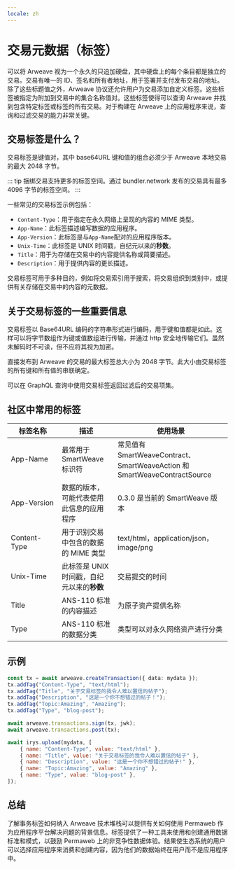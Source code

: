 ```yaml
---
locale: zh
---
```


# 交易元数据（标签）

可以将 Arweave 视为一个永久的只追加硬盘，其中硬盘上的每个条目都是独立的交易。交易有唯一的 ID、签名和所有者地址，用于签署并支付发布交易的地址。除了这些标题值之外，Arweave 协议还允许用户为交易添加自定义标签。这些标签被指定为附加到交易中的集合名称值对。这些标签使得可以查询 Arweave 并找到包含特定标签或标签的所有交易。对于构建在 Arweave 上的应用程序来说，查询和过滤交易的能力非常关键。

## 交易标签是什么？

交易标签是键值对，其中 base64URL 键和值的组合必须少于 Arweave 本地交易的最大 2048 字节。

::: tip
捆绑交易支持更多的标签空间。通过 bundler.network 发布的交易具有最多 4096 字节的标签空间。
:::

一些常见的交易标签示例包括：

-   `Content-Type`：用于指定在永久网络上呈现的内容的 MIME 类型。
-   `App-Name`：此标签描述编写数据的应用程序。
-   `App-Version`：此标签是与`App-Name`配对的应用程序版本。
-   `Unix-Time`：此标签是 UNIX 时间戳，自纪元以来的**秒数**。
-   `Title`：用于为存储在交易中的内容提供名称或简要描述。
-   `Description`：用于提供内容的更长描述。

交易标签可用于多种目的，例如将交易索引用于搜索，将交易组织到类别中，或提供有关存储在交易中的内容的元数据。

## 关于交易标签的一些重要信息

交易标签以 Base64URL 编码的字符串形式进行编码，用于键和值都是如此。这样可以将字节数组作为键或值数组进行传输，并通过 http 安全地传输它们。虽然未解码时不可读，但不应将其视为加密。

直接发布到 Arweave 的交易的最大标签总大小为 2048 字节。此大小由交易标签的所有键和所有值的串联确定。

可以在 GraphQL 查询中使用交易标签返回过滤后的交易项集。

## 社区中常用的标签

| <div style="width:100px">标签名称</div> | 描述                                       | 使用场景                                                                  |
| --------------------------------------- | ------------------------------------------ | ------------------------------------------------------------------------- |
| App-Name                                | 最常用于 SmartWeave 标识符                 | 常见值有 SmartWeaveContract、SmartWeaveAction 和 SmartWeaveContractSource |
| App-Version                             | 数据的版本，可能代表使用此信息的应用程序   | 0.3.0 是当前的 SmartWeave 版本                                            |
| Content-Type                            | 用于识别交易中包含的数据的 MIME 类型       | text/html，application/json，image/png                                    |
| Unix-Time                               | 此标签是 UNIX 时间戳，自纪元以来的**秒数** | 交易提交的时间                                                            |
| Title                                   | ANS-110 标准的内容描述                     | 为原子资产提供名称                                                        |
| Type                                    | ANS-110 标准的数据分类                     | 类型可以对永久网络资产进行分类                                            |

## 示例

<CodeGroup>
  <CodeGroupItem title="arweave">

```ts
const tx = await arweave.createTransaction({ data: mydata });
tx.addTag("Content-Type", "text/html");
tx.addTag("Title", "关于交易标签的我令人难以置信的帖子");
tx.addTag("Description", "这是一个你不想错过的帖子！");
tx.addTag("Topic:Amazing", "Amazing");
tx.addTag("Type", "blog-post");

await arweave.transactions.sign(tx, jwk);
await arweave.transactions.post(tx);
```

  </CodeGroupItem>
  <CodeGroupItem title="@irys/sdk">

```js
await irys.upload(mydata, [
	{ name: "Content-Type", value: "text/html" },
	{ name: "Title", value: "关于交易标签的我令人难以置信的帖子" },
	{ name: "Description", value: "这是一个你不想错过的帖子!" },
	{ name: "Topic:Amazing", value: "Amazing" },
	{ name: "Type", value: "blog-post" },
]);
```

  </CodeGroupItem>
</CodeGroup>

## 总结

了解事务标签如何纳入 Arweave 技术堆栈可以提供有关如何使用 Permaweb 作为应用程序平台解决问题的背景信息。标签提供了一种工具来使用和创建通用数据标准和模式，以鼓励 Permaweb 上的非竞争性数据体验。结果使生态系统的用户可以选择应用程序来消费和创建内容，因为他们的数据始终在用户而不是应用程序中。
